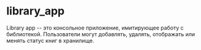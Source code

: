 # library_app
Library app -- это консольное приложение, имитирующее работу с библиотекой. Пользователи могут добавлять, удалять, отображать или менять статус книг в хранилище.
